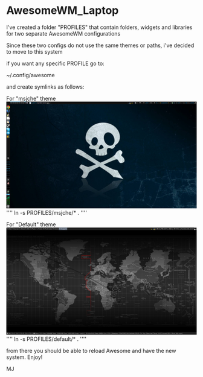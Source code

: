 # AwesomeWM_Laptop

I've created a folder "PROFILES" that contain folders, widgets and libraries for two separate AwesomeWM configurations

Since these two configs do not use the same themes or paths, i've decided to move to this system

if you want any specific PROFILE go to:

~/.config/awesome

and create symlinks as follows:

For "msjche" theme
![Alt text](msjche.png?raw=true "Title")
''''
ln -s PROFILES/msjche/* .
''''

For "Default" theme
![Alt text](default.png?raw=true "Title")
''''
ln -s PROFILES/default/* .
''''

from there you should be able to reload Awesome and have the new system. Enjoy!

MJ
